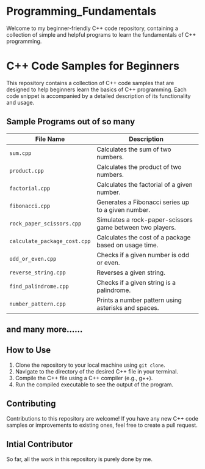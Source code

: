 # Programming_Fundamentals
Welcome to my beginner-friendly C++ code repository, containing a collection of simple and helpful programs to learn the fundamentals of C++ programming.

# C++ Code Samples for Beginners

This repository contains a collection of C++ code samples that are designed to help beginners learn the basics of C++ programming. Each code snippet is accompanied by a detailed description of its functionality and usage.

## Sample Programs out of so many

| File Name           | Description                                                  |
|---------------------|--------------------------------------------------------------|
| `sum.cpp`           | Calculates the sum of two numbers.                          |
| `product.cpp`       | Calculates the product of two numbers.                      |
| `factorial.cpp`     | Calculates the factorial of a given number.                 |
| `fibonacci.cpp`     | Generates a Fibonacci series up to a given number.          |
| `rock_paper_scissors.cpp` | Simulates a rock-paper-scissors game between two players. |
| `calculate_package_cost.cpp` | Calculates the cost of a package based on usage time.  |
| `odd_or_even.cpp`   | Checks if a given number is odd or even.                    |
| `reverse_string.cpp`| Reverses a given string.                                     |
| `find_palindrome.cpp` | Checks if a given string is a palindrome.                 |
| `number_pattern.cpp`| Prints a number pattern using asterisks and spaces.         |

## and many more......

## How to Use

1. Clone the repository to your local machine using `git clone`.
2. Navigate to the directory of the desired C++ file in your terminal.
3. Compile the C++ file using a C++ compiler (e.g., g++).
4. Run the compiled executable to see the output of the program.

## Contributing

Contributions to this repository are welcome! If you have any new C++ code samples or improvements to existing ones, feel free to create a pull request.

## Intial Contributor

So far, all the work in this repository is purely done by me.

